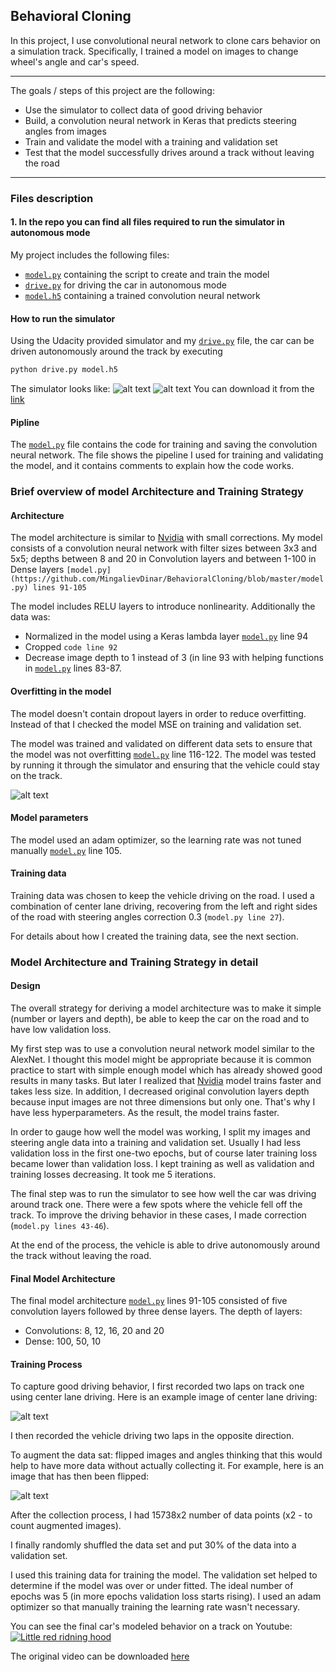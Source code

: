 ## Behavioral Cloning ##

In this project, I use convolutional neural network to clone cars behavior on a simulation track. Specifically, I trained a model on images to change wheel's angle and car's speed.

---

The goals / steps of this project are the following:
* Use the simulator to collect data of good driving behavior
* Build, a convolution neural network in Keras that predicts steering angles from images
* Train and validate the model with a training and validation set
* Test that the model successfully drives around a track without leaving the road

[//]: # (Image References)

[image1]: ./Images/output_5_1.png "Normal Image"
[image2]: ./Images/output_5_1_flip.png "Flipped Image"
[image3]: ./Images/output_15_0.png "MSE"
[image4]: ./Images/simulator1.jpeg "simulator"
[image5]: ./Images/simulator2.jpeg "simulator"


---
### Files description 

#### 1. In the repo you can find all files required to run the simulator in autonomous mode

My project includes the following files:
* [`model.py`](https://github.com/MingalievDinar/BehavioralCloning/blob/master/model.py) containing the script to create and train the model
* [`drive.py`](https://github.com/MingalievDinar/BehavioralCloning/blob/master/drive.py) for driving the car in autonomous mode
* [`model.h5`](https://github.com/MingalievDinar/BehavioralCloning/blob/master/model.h5) containing a trained convolution neural network 

#### How to run the simulator
Using the Udacity provided simulator and my [`drive.py`](https://github.com/MingalievDinar/BehavioralCloning/blob/master/drive.py) file, the car can be driven autonomously around the track by executing 
```sh
python drive.py model.h5
```
The simulator looks like:
![alt text][image4]
![alt text][image5]
You can download it from the [link](https://classroom.udacity.com/nanodegrees/nd013/parts/fbf77062-5703-404e-b60c-95b78b2f3f9e/modules/6df7ae49-c61c-4bb2-a23e-6527e69209ec/lessons/46a70500-493e-4057-a78e-b3075933709d/concepts/1c9f7e68-3d2c-4313-9c8d-5a9ed42583dc)

#### Pipline

The [`model.py`](https://github.com/MingalievDinar/BehavioralCloning/blob/master/model.py) file contains the code for training and saving the convolution neural network. The file shows the pipeline I used for training and validating the model, and it contains comments to explain how the code works.

### Brief overview of model Architecture and Training Strategy

#### Architecture

The model architecture is similar to [Nvidia](https://devblogs.nvidia.com/deep-learning-self-driving-cars/) with small corrections. My model consists of a convolution neural network with filter sizes between 3x3 and 5x5; depths between 8 and 20 in Convolution layers and between 1-100 in Dense layers `[model.py](https://github.com/MingalievDinar/BehavioralCloning/blob/master/model.py) lines 91-105`

The model includes RELU layers to introduce nonlinearity.
Additionally the data was:
* Normalized in the model using a Keras lambda layer [`model.py`](https://github.com/MingalievDinar/BehavioralCloning/blob/master/model.py) line 94
* Cropped `code line 92`
* Decrease image depth to 1 instead of 3 (in line 93 with helping functions in [`model.py`](https://github.com/MingalievDinar/BehavioralCloning/blob/master/model.py) lines 83-87.

#### Overfitting in the model

The model doesn't contain dropout layers in order to reduce overfitting. Instead of that I checked the model MSE on training and validation set. 

The model was trained and validated on different data sets to ensure that the model was not overfitting [`model.py`](https://github.com/MingalievDinar/BehavioralCloning/blob/master/model.py) line 116-122. The model was tested by running it through the simulator and ensuring that the vehicle could stay on the track.

![alt text][image3]

#### Model parameters

The model used an adam optimizer, so the learning rate was not tuned manually [`model.py`](https://github.com/MingalievDinar/BehavioralCloning/blob/master/model.py) line 105.

#### Training data

Training data was chosen to keep the vehicle driving on the road. I used a combination of center lane driving, recovering from the left and right sides of the road with steering angles correction 0.3 (`model.py line 27`).

For details about how I created the training data, see the next section. 

### Model Architecture and Training Strategy in detail

#### Design

The overall strategy for deriving a model architecture was to make it simple (number or layers and depth), be able to keep the car on the road and to have low validation loss.

My first step was to use a convolution neural network model similar to the AlexNet. I thought this model might be appropriate because it is common practice to start with simple enough model which has already showed good results in many tasks. But later I realized that [Nvidia](https://devblogs.nvidia.com/deep-learning-self-driving-cars/) model trains faster and takes less size. In addition, I decreased original convolution layers depth because input images are not three dimensions but only one. That's why I have less hyperparameters. As the result, the model trains faster.

In order to gauge how well the model was working, I split my images and steering angle data into a training and validation set. Usually I had less validation loss in the first one-two epochs, but of course later training loss became lower than validation loss. I kept training as well as validation and training losses decreasing. It took me 5 iterations. 

The final step was to run the simulator to see how well the car was driving around track one. There were a few spots where the vehicle fell off the track. To improve the driving behavior in these cases, I made correction (`model.py lines 43-46`). 

At the end of the process, the vehicle is able to drive autonomously around the track without leaving the road.

#### Final Model Architecture

The final model architecture [`model.py`](https://github.com/MingalievDinar/BehavioralCloning/blob/master/model.py) lines 91-105 consisted of five convolution layers followed by three dense layers. The depth of layers:
* Convolutions: 8, 12, 16, 20 and 20
* Dense: 100, 50, 10


#### Training Process

To capture good driving behavior, I first recorded two laps on track one using center lane driving. Here is an example image of center lane driving:

![alt text][image1]

I then recorded the vehicle driving two laps in the opposite direction.

To augment the data sat: flipped images and angles thinking that this would help to have more data without actually collecting it. For example, here is an image that has then been flipped:

![alt text][image2]

After the collection process, I had 15738x2 number of data points (x2 - to count augmented images).

I finally randomly shuffled the data set and put 30% of the data into a validation set. 

I used this training data for training the model. The validation set helped to determine if the model was over or under fitted. The ideal number of epochs was 5 (in more epochs validation loss starts rising). I used an adam optimizer so that manually training the learning rate wasn't necessary.

You can see the final car's modeled behavior on a track on Youtube: [![Little red ridning hood](./Images/videosim.jpeg)](https://youtu.be/v2irPlgY1o0 "Video example - Click to Watch!")

The original video can be downloaded [here](https://github.com/MingalievDinar/BehavioralCloning/blob/master/SDCSimulation.mp4)

